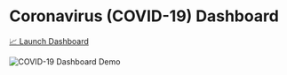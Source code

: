 # Coronavirus (COVID-19) Dashboard

[📈 Launch Dashboard](https://trekhleb.github.io/covid-19/)

![COVID-19 Dashboard Demo](./img/demo.gif)
